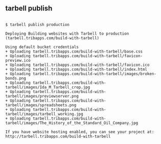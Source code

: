 ## tarbell publish

<pre><code class="bash" data-trim>
$ tarbell publish production

Deploying Building websites with Tarbell to production (tarbell.tribapps.com/build-with-tarbell)

Using default bucket credentials
+ Uploading tarbell.tribapps.com/build-with-tarbell/base.css
+ Uploading tarbell.tribapps.com/build-with-tarbell/favicon-preview.ico
+ Uploading tarbell.tribapps.com/build-with-tarbell/favicon.ico
+ Uploading tarbell.tribapps.com/build-with-tarbell/index.html
+ Uploading tarbell.tribapps.com/build-with-tarbell/images/broken-bonds.png
+ Uploading tarbell.tribapps.com/build-with-tarbell/images/Ida_M_Tarbell_crop.jpg
+ Uploading tarbell.tribapps.com/build-with-tarbell/images/previewserver.png
+ Uploading tarbell.tribapps.com/build-with-tarbell/images/spreadsheets.png
+ Uploading tarbell.tribapps.com/build-with-tarbell/images/tarbell_working.jpg
+ Uploading tarbell.tribapps.com/build-with-tarbell/images/The_History_of_the_Standard_Oil_Company.jpg

If you have website hosting enabled, you can see your project at:
http://tarbell.tribapps.com/build-with-tarbell
</code></pre>
